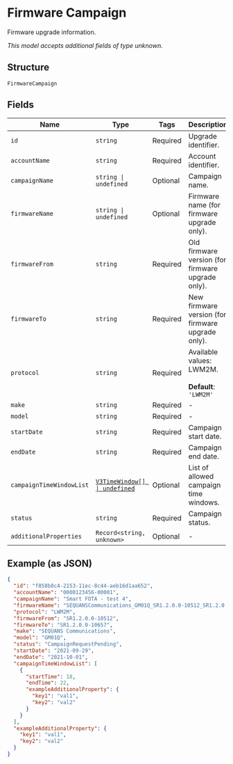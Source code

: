 
# Firmware Campaign

Firmware upgrade information.

*This model accepts additional fields of type unknown.*

## Structure

`FirmwareCampaign`

## Fields

| Name | Type | Tags | Description |
|  --- | --- | --- | --- |
| `id` | `string` | Required | Upgrade identifier. |
| `accountName` | `string` | Required | Account identifier. |
| `campaignName` | `string \| undefined` | Optional | Campaign name. |
| `firmwareName` | `string \| undefined` | Optional | Firmware name (for firmware upgrade only). |
| `firmwareFrom` | `string` | Required | Old firmware version (for firmware upgrade only). |
| `firmwareTo` | `string` | Required | New firmware version (for firmware upgrade only). |
| `protocol` | `string` | Required | Available values: LWM2M.<br><br>**Default**: `'LWM2M'` |
| `make` | `string` | Required | - |
| `model` | `string` | Required | - |
| `startDate` | `string` | Required | Campaign start date. |
| `endDate` | `string` | Required | Campaign end date. |
| `campaignTimeWindowList` | [`V3TimeWindow[] \| undefined`](../../doc/models/v3-time-window.md) | Optional | List of allowed campaign time windows. |
| `status` | `string` | Required | Campaign status. |
| `additionalProperties` | `Record<string, unknown>` | Optional | - |

## Example (as JSON)

```json
{
  "id": "f858b8c4-2153-11ec-8c44-aeb16d1aa652",
  "accountName": "0000123456-00001",
  "campaignName": "Smart FOTA - test 4",
  "firmwareName": "SEQUANSCommunications_GM01Q_SR1.2.0.0-10512_SR1.2.0.0-10657",
  "protocol": "LWM2M",
  "firmwareFrom": "SR1.2.0.0-10512",
  "firmwareTo": "SR1.2.0.0-10657",
  "make": "SEQUANS Communications",
  "model": "GM01Q",
  "status": "CampaignRequestPending",
  "startDate": "2021-09-29",
  "endDate": "2021-10-01",
  "campaignTimeWindowList": [
    {
      "startTime": 18,
      "endTime": 22,
      "exampleAdditionalProperty": {
        "key1": "val1",
        "key2": "val2"
      }
    }
  ],
  "exampleAdditionalProperty": {
    "key1": "val1",
    "key2": "val2"
  }
}
```

